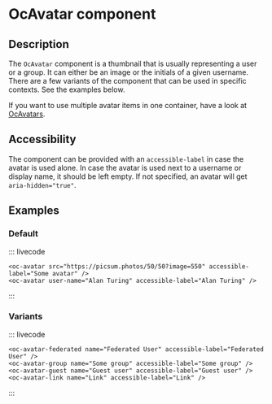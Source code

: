 # OcAvatar component

## Description

The `OcAvatar` component is a thumbnail that is usually representing a user or a group. It can either be an image or the initials of a given username. There are a few variants of the component that can be used in specific contexts. See the examples below.

If you want to use multiple avatar items in one container, have a look at [OcAvatars](./OcAvatars).

## Accessibility

The component can be provided with an `accessible-label` in case the avatar is used alone. In case the avatar is used next to a username or display name, it should be left empty. If not specified, an avatar will get `aria-hidden="true"`.

## Examples

### Default

::: livecode
```vue
<oc-avatar src="https://picsum.photos/50/50?image=550" accessible-label="Some avatar" />
<oc-avatar user-name="Alan Turing" accessible-label="Alan Turing" />
```
:::

### Variants

::: livecode
```vue
<oc-avatar-federated name="Federated User" accessible-label="Federated User" />
<oc-avatar-group name="Some group" accessible-label="Some group" />
<oc-avatar-guest name="Guest user" accessible-label="Guest user" />
<oc-avatar-link name="Link" accessible-label="Link" />
```
:::
